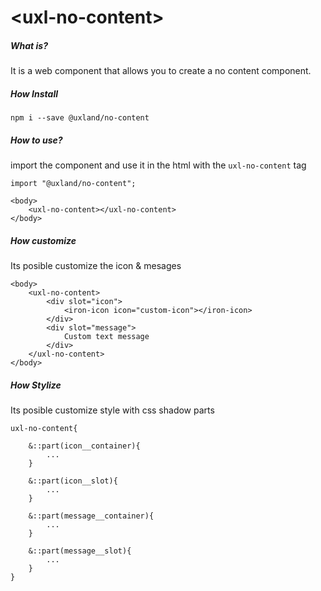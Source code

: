 # \<uxl-no-content\>

##### What is?

It is a web component that allows you to create a no content component.

##### How Install

```
npm i --save @uxland/no-content
```

##### How to use?

import the component and use it in the html with the `uxl-no-content` tag

```
import "@uxland/no-content";

<body>
    <uxl-no-content></uxl-no-content>
</body>
```

##### How customize

Its posible customize the icon & mesages

```
<body>
    <uxl-no-content>
        <div slot="icon">
            <iron-icon icon="custom-icon"></iron-icon>
        </div>
        <div slot="message">
            Custom text message
        </div>
    </uxl-no-content>
</body>

```

##### How Stylize

Its posible customize style with css shadow parts

```
uxl-no-content{

    &::part(icon__container){
        ...
    }

    &::part(icon__slot){
        ...
    }

    &::part(message__container){
        ...
    }

    &::part(message__slot){
        ...
    }
}

```
